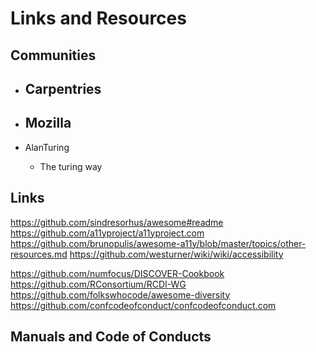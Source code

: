# Links and Resources

## **Communities**
- Carpentries
   - 
- Mozilla
   - 

- AlanTuring 
   - The turing way

## **Links**
https://github.com/sindresorhus/awesome#readme
https://github.com/a11yproject/a11yproject.com
https://github.com/brunopulis/awesome-a11y/blob/master/topics/other-resources.md
https://github.com/westurner/wiki/wiki/accessibility

https://github.com/numfocus/DISCOVER-Cookbook
https://github.com/RConsortium/RCDI-WG
https://github.com/folkswhocode/awesome-diversity
https://github.com/confcodeofconduct/confcodeofconduct.com


## **Manuals and Code of Conducts**
